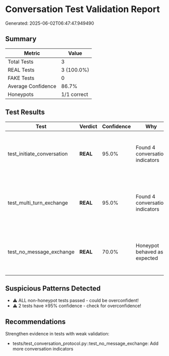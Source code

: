 # Conversation Test Validation Report

Generated: 2025-06-02T06:47:47.949490

## Summary

| Metric | Value |
|--------|-------|
| Total Tests | 3 |
| REAL Tests | 3 (100.0%) |
| FAKE Tests | 0 |
| Average Confidence | 86.7% |
| Honeypots | 1/1 correct |

## Test Results

| Test | Verdict | Confidence | Why | Evidence |
|------|---------|------------|-----|----------|
| test_initiate_conversation | **REAL** | 95.0% | Found 4 conversation indicators | conversation_id: e0ddc184-c236-48d3-bd48-59660e018f83; turn_number: 2; total_duration: 0.05072927474... |
| test_multi_turn_exchange | **REAL** | 95.0% | Found 4 conversation indicators | conversation_id: 05918e05-2799-4dd0-ab4d-0041859e5d68; turn_number: 6; total_duration: 0.60807561874... |
| test_no_message_exchange | **REAL** | 70.0% | Honeypot behaved as expected | Test outcome matches honeypot design; Cross-examination: Only 0/4 critical evidence pieces found |

## Suspicious Patterns Detected

- ⚠️ ALL non-honeypot tests passed - could be overconfident!
- ⚠️ 2 tests have ≥95% confidence - check for overconfidence!

## Recommendations

Strengthen evidence in tests with weak validation:
  - tests/test_conversation_protocol.py::test_no_message_exchange: Add more conversation indicators

